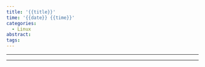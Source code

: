 ```yaml
---
title: '{{title}}'
time: '{{date}} {{time}}'
categories:
  - Linux
abstract:
tags:
---
```

---






---